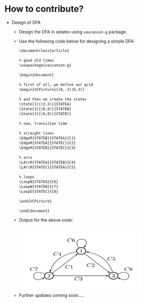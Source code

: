
# How to contribute?
* Design of DFA
  * Design the DFA in xelatex using `vaucanson-g` package.
  * Use the following code below for designing a simple DFA:
        
        \documentclass{article}

        % good old times
        \usepackage{vaucanson-g}

        \begin{document}

        % first of all, we define our grid
        \begin{VCPicture}{(0,-3)(6,3)}

        % and then we create the states
        \State[1]{(3,3)}{STATEA}
        \State[2]{(0,0)}{STATEB}
        \State[3]{(6,0)}{STATEC}

        % now, transition time

        % straight lines
        \EdgeR{STATEB}{STATEA}{C1}
        \EdgeR{STATEA}{STATEC}{C2}
        \EdgeR{STATEB}{STATEC}{C3}

        % arcs
        \LArcR{STATEA}{STATEB}{C4}
        \LArcR{STATEC}{STATEA}{C5}

        % loops
        \LoopN{STATEA}{C6}
        \LoopW{STATEB}{C7}
        \LoopE{STATEC}{C8}

        \end{VCPicture}

        \end{document} 


  * Output for the above code:
    
    <img src="https://github.com/adeepak7/Speech-To-Code/blob/master/res/Simple_DFA.png" height="200" width="400">
    
  * Further updtaes coming soon..... 
